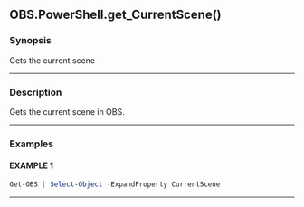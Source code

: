 OBS.PowerShell.get_CurrentScene()
---------------------------------




### Synopsis
Gets the current scene



---


### Description

Gets the current scene in OBS.



---


### Examples
#### EXAMPLE 1
```PowerShell
Get-OBS | Select-Object -ExpandProperty CurrentScene
```



---
